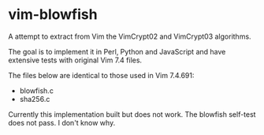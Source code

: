 # vim-blowfish
A attempt to extract from Vim the VimCrypt02 and VimCrypt03 algorithms.

The goal is to implement it in Perl, Python and JavaScript and have extensive tests with original Vim 7.4 files. 

The files below are identical to those used in Vim 7.4.691:

- blowfish.c
- sha256.c

Currently this implementation built but does not work. The blowfish self-test does not pass. I don't know why.
